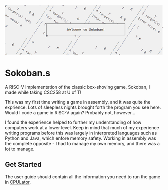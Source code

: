 ![alt text](https://github.com/wehttqm/Sokoban.s/blob/main/title.png?raw=true)

# Sokoban.s
A RISC-V Implementation of the classic box-shoving game, Sokoban, I made while taking CSC258 at U of T!

This was my first time writing a game in assembly, and it was quite the exprience. Lots of sleepless nights brought forth the program you see here. 
Would I code a game in RISC-V again? Probably not, however... 

I found the experience helped to further my understanding of how computers work at a lower level. Keep in mind that much of my experience writing programs
before this was largely in interpreted languages such as Python and Java, which enfore memory safety. Working in assembly was the complete opposite - I had to manage
my own memory, and there was a lot to manage. 

## Get Started

The user guide should contain all the information you need to run the game in [CPULator](https://cpulator.01xz.net/?sys=rv32-spim). 
